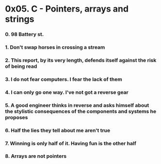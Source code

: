 # 0x05. C - Pointers, arrays and strings

### 0. 98 Battery st.

### 1. Don't swap horses in crossing a stream

### 2. This report, by its very length, defends itself against the risk of being read

### 3. I do not fear computers. I fear the lack of them

### 4. I can only go one way. I've not got a reverse gear

### 5. A good engineer thinks in reverse and asks himself about the stylistic consequences of the components and systems he proposes

### 6. Half the lies they tell about me aren't true

### 7. Winning is only half of it. Having fun is the other half

### 8. Arrays are not pointers


